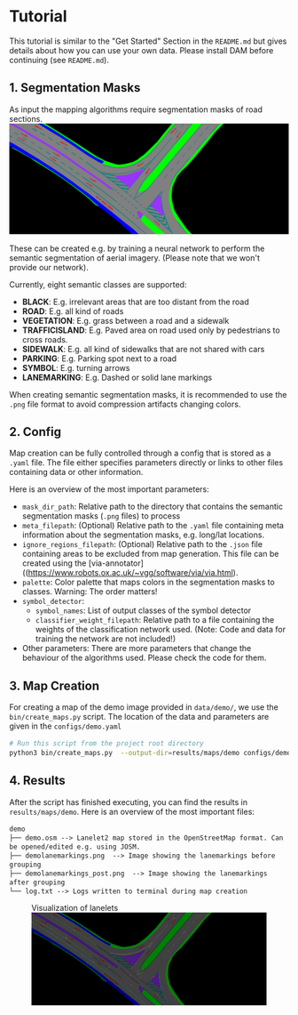 # Tutorial

This tutorial is similar to the "Get Started" Section in the `README.md` but gives details about how you can use your own data. 
Please install DAM before continuing (see `README.md`).

## 1. Segmentation Masks
As input the mapping algorithms require segmentation masks of road sections. 
<img src="../data/demo/seg_masks/demo.png" width="640" alt="demo mask" title="Demo mask image"/>

These can be created e.g. by training a neural network to perform the semantic segmentation of aerial imagery.
(Please note that we won't provide our network).

Currently, eight semantic classes are supported:
* **BLACK**: E.g. irrelevant areas that are too distant from the road
* **ROAD**: E.g. all kind of roads
* **VEGETATION**: E.g. grass between a road and a sidewalk
* **TRAFFICISLAND**: E.g. Paved area on road used only by pedestrians to cross roads.
* **SIDEWALK**: E.g. all kind of sidewalks that are not shared with cars
* **PARKING**: E.g. Parking spot next to a road
* **SYMBOL**: E.g. turning arrows 
* **LANEMARKING**: E.g. Dashed or solid lane markings

When creating semantic segmentation masks, it is recommended to use the `.png` file format to avoid compression artifacts changing colors.

## 2. Config
Map creation can be fully controlled through a config that is stored as a `.yaml` file.
The file either specifies parameters directly or links to other files containing data or other information.

Here is an overview of the most important parameters:
* `mask_dir_path`: Relative path to the directory that contains the semantic segmentation masks (`.png` files) to process
* `meta_filepath`: (Optional) Relative path to the `.yaml` file containing meta information about the segmentation masks, e.g. long/lat locations.
* `ignore_regions_filepath`: (Optional) Relative path to the `.json` file containing areas to be excluded from map generation. This file can be created using the [via-annotator]((https://www.robots.ox.ac.uk/~vgg/software/via/via.html).
* `palette`: Color palette that maps colors in the segmentation masks to classes. Warning: The order matters!
* `symbol_detector`:
  * `symbol_names`: List of output classes of the symbol detector
  * `classifier_weight_filepath`: Relative path to a file containing the weights of the classification network used. (Note: Code and data for training the network are not included!)
* Other parameters: There are more parameters that change the behaviour of the algorithms used. Please check the code for them.

## 3. Map Creation

For creating a map of the demo image provided in `data/demo/`, we use the `bin/create_maps.py` script.
The location of the data and parameters are given in the `configs/demo.yaml` 

```bash
# Run this script from the project root directory
python3 bin/create_maps.py  --output-dir=results/maps/demo configs/demo.yaml
```

## 4. Results

After the script has finished executing, you can find the results in `results/maps/demo`.
Here is an overview of the most important files:
```
demo
├── demo.osm --> Lanelet2 map stored in the OpenStreetMap format. Can be opened/edited e.g. using JOSM.
├── demolanemarkings.png  --> Image showing the lanemarkings before grouping
├── demolanemarkings_post.png  --> Image showing the lanemarkings after grouping
└── log.txt --> Logs written to terminal during map creation
```

<figure align="left">
<figcaption>Visualization of lanelets</figcaption>
<img src="../docs/imgs/laneletsVisualize_group.png"  alt="Visualization of lanelets" width="480px">
</figure>
